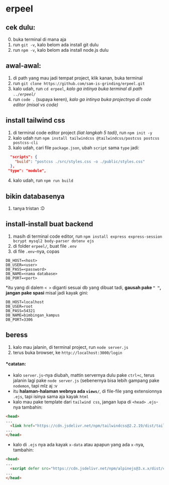 # erpeel

## cek dulu:
0. buka terminal di mana aja
1. run `git -v`, kalo belom ada install git dulu
2. run `npm -v`, kalo belom ada install node.js dulu

## awal-awal:
1. di path yang mau jadi tempat project, klik kanan, buka terminal
2. run `git clone https://github.com/sam-is-grinding/erpeel.git`
3. kalo udah, run `cd erpeel`, _kalo ga intinya buka terminal di path `../erpeel/`_
4. run `code .` (supaya keren), _kalo ga intinya buka projectnya di code editor (misal vs code)_

##

## install tailwind css
1. di terminal code editor project _(liat langkah 5 tadi)_, run `npm init -y`
2. kalo udah run `npm install tailwindcss @tailwindcss/postcss postcss postcss-cli`
3. kalo udah, cari file `package.json`, ubah `script` sama `type` jadi:
``` json
  "scripts": {
    "build": "postcss ./src/styles.css -o ./public/styles.css"
  },
 "type": "module",
```
4. kalo udah, run `npm run build`

## bikin databasenya
1. tanya tristan :D

## install-install buat backend
1. masih di terminal code editor, run `npm install express express-session bcrypt mysql2 body-parser dotenv ejs`
2. di folder `erpeel/`, buat file `.env`
3. di file `.env`-nya, copas
``` env
DB_HOST=<host>
DB_USER=<user>
DB_PASS=<password>
DB_NAME=<nama database>
DB_PORT=<port>
```
*itu yang di dalem `< >` diganti sesuai db yang dibuat tadi, **gausah pake `" "`, jangan pake spasi**
misal jadi kayak gini:
``` env
DB_HOST=localhost
DB_USER=root
DB_PASS=54321
DB_NAME=bimbingan_kampus
DB_PORT=3306
```

## beress
1. kalo mau jalanin, di terminal project, run `node server.js`
2. terus buka browser, ke `http://localhost:3000/login`


#### *catatan:
- kalo `server.js`-nya diubah, mattin servernya dulu pake `ctrl+c`, terus jalanin lagi pake `node server.js` (sebenernya bisa lebih gampang pake `nodemon`, tapi mlz aj :v
- itu **halaman-halaman webnya ada `views/`**, di file-file yang extensionnya `.ejs`, tapi isinya sama aja kayak `html`
- kalo mau pake template dari `tailwind css`, jangan lupa di `<head>` `.ejs`-nya tambahin:
``` html
<head>
...
  <link href="https://cdn.jsdelivr.net/npm/tailwindcss@2.2.19/dist/tailwind.min.css" rel="stylesheet">
...
</head>
```
- kalo di `.ejs` nya ada kayak `x-data` atau apapun yang ada `x-`nya, tambahin:
``` html
<head>
...
  <script defer src="https://cdn.jsdelivr.net/npm/alpinejs@3.x.x/dist/cdn.min.js"></script>
...
</head>
```
